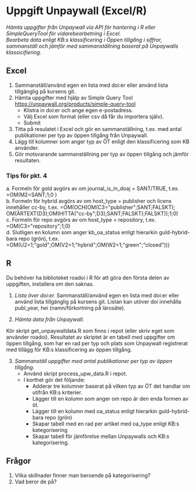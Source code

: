 # Uppgift Unpaywall (Excel/R)
*Hämta uppgifter från Unpaywall via API för hantering i R eller SimpleQueryTool för vidarebearbetning i Excel.   
Bearbeta data enligt KB:s klassificering i Öppen tillgång i siffror, sammanställ och jämför med sammanställning baserat på Unpaywalls klassicifiering.*

## Excel
1. Sammanställ/använd egen en lista med doi:er eller använd lista tillgänglig på kursens git. 
2. Hämta uppgifter med hjälp av Simple Query Tool  
https://unpaywall.org/products/simple-query-tool
    - Klistra in doi:er och ange egen e-postadress.
    - Välj Excel som format (eller csv då får du importera själv).
    - Submit
3. Titta på resulatet i Excel och gör en sammanställning, t.ex. med antal publikationer per typ av öppen tillgång från Unpaywall.
4. Lägg till kolumner som anger typ av ÖT enligt den klassificering som KB använder. 
5. Gör motsvarande sammanställning per typ av öppen tillgång och jämför resultaten.

### Tips för pkt. 4
a. Formeln för gold avgörs av om journal_is_in_doaj = SANT/TRUE, 
    t.ex. =OM(M2=SANT;1;0 )  
b. Formeln för hybrid avgörs av om host_type = publisher och licens innehåller cc-by,
    t.ex. =OM(OCH(OM(C3="publisher";SANT;FALSKT);
            OM(ÄRTEXT(D3);OM(HITTA("cc-by";D3);SANT;FALSKT);FALSKT));1;0)  
c. Formeln för repo avgörs av om host_type = repository,
    t.ex. =OM(C3="repository";1;0)  
d. Slutligen en kolumn som anger kb_oa_status enligt hierarkin guld-hybrid-bara repo (grön), t.ex. =OM(U2=1;"gold";OM(V2=1;"hybrid";OM(W2=1;"green";"closed")))  

## R
Du behöver ha biblioteket roadoi i R för att göra den första delen av uppgiften, installera om den saknas.

1. *Lista över doi:er.* 
Sammanställ/använd egen en lista med doi:er eller använd lista tillgänglig på kursens git. Listan kan utöver doi innehålla publ_year, hei (namn/förkortning på lärosäte).

2. *Hämta data från Unpaywall.* 

Kör skript get_unpaywalldata.R som finns i repot (eller skriv eget som använder roadoi). Resultatet av skriptet är en tabell med uppgifter om öppen tillgång, som har en rad per typ och plats som Unpaywall registrerat med tillägg för KB:s klassificering av öppen tillgång.

3. *Sammanställ uppgifter med antal publikationer per typ av öppen tillgång*. 
    - Använd skript process_upw_data.R i repot.
    - I korthet gör det följande:
        + Adderar tre kolumner baserat på vilken typ av ÖT det handlar om utifrån KB:s kriterier.
        + Lägger till en kolumn som anger om repo är den enda formen av öt.
        + Lägger till en kolumn med oa_status enligt hierarkin guld-hybrid-bara repo (grön)
        + Skapar tabell med en rad per artikel med oa_type enligt KB:s kategorisering
        + Skapar tabell för jämförelse mellan Unpaywalls och KB:s kategorisering. 





## Frågor
1. Vilka skillnader finner man beroende på kategorisering?
2. Vad beror de på?
<!-- 3. Hur värderar du dem? -->
